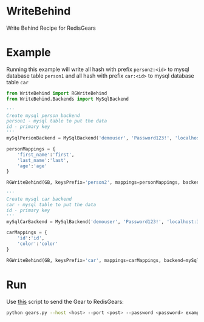 # WriteBehind
Write Behind Recipe for RedisGears

# Example
Running this example will write all hash with prefix `person2:<id>` to mysql database table `person1` and all hash with prefix `car:<id>` to mysql database table `car`
```python
from WriteBehind import RGWriteBehind
from WriteBehind.Backends import MySqlBackend

'''
Create mysql person backend
person1 - mysql table to put the data
id - primary key
'''
mySqlPersonBackend = MySqlBackend('demouser', 'Password123!', 'localhost:3306/test', 'person1', 'id')

personMappings = {
	'first_name':'first',
	'last_name':'last',
	'age':'age'
}

RGWriteBehind(GB, keysPrefix='person2', mappings=personMappings, backend=mySqlPersonBackend, name='PersonWriteBehind', version='99.99.99')

'''
Create mysql car backend
car - mysql table to put the data
id - primary key
'''
mySqlCarBackend = MySqlBackend('demouser', 'Password123!', 'localhost:3306/test', 'car', 'id')

carMappings = {
	'id':'id',
	'color':'color'
}

RGWriteBehind(GB, keysPrefix='car', mappings=carMappings, backend=mySqlCarBackend, name='CarsWriteBehind', version='99.99.99')
```
# Run
Use [this](https://github.com/RedisGears/RedisGears/blob/master/recipes/gears.py) script to send the Gear to RedisGears:
```bash
python gears.py --host <host> --port <post> --password <password> example.py REQUIREMENTS git+https://github.com/RedisGears/WriteBehind.git PyMySQL
```